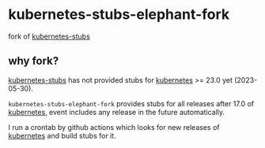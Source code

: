 # kubernetes-stubs-elephant-fork

fork of [kubernetes-stubs][1]

## why fork?

[kubernetes-stubs][1] has not provided stubs for [kubernetes][2] >= 23.0 yet (2023-05-30).

`kubernetes-stubs-elephant-fork` provides stubs for all releases after 17.0 of [kubernetes][2],
event includes any release in the future automatically.

I run a crontab by github actions which looks for new releases of [kubernetes][2]
and build stubs for it.

[1]: https://pypi.org/project/kubernetes-stubs
[2]: https://pypi.org/project/kubernetes
